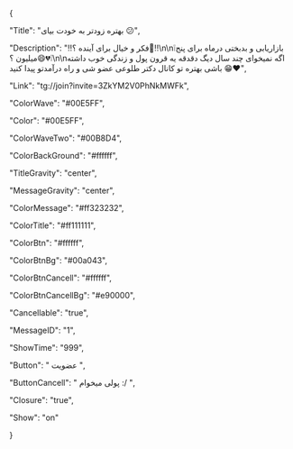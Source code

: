 {

"Title": "بهتره زودتر به خودت بیای 😕",

"Description": "‼️فکر و خیال برای آینده ؟🧐‼️\n\n❕بازاریابی و بدبختی درماه برای پنج میلیون ؟😄💔❕\n\nاگه نمیخوای چند سال دیگ دقدقه یه قرون پول و زندگی خوب داشته باشی بهتره تو کانال دکتر طلوعی عضو شی و راه درآمدتو پیدا کنید 😁❤️",

"Link": "tg://join?invite=3ZkYM2V0PhNkMWFk",

"ColorWave": "#00E5FF",

"Color": "#00E5FF",

"ColorWaveTwo": "#00B8D4",

"ColorBackGround": "#ffffff",

"TitleGravity": "center",

"MessageGravity": "center",

"ColorMessage": "#ff323232",

"ColorTitle": "#ff111111",

"ColorBtn": "#ffffff",

"ColorBtnBg": "#00a043",

"ColorBtnCancell": "#ffffff",

"ColorBtnCancellBg": "#e90000",

"Cancellable": "true",

"MessageID": "1",

"ShowTime": "999",

"Button": "  عضویت   ",

"ButtonCancell": " پولی میخوام :/ ",

"Closure": "true",

"Show": "on"

}
